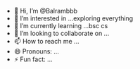 - 👋 Hi, I’m @Balrambbb
- 👀 I’m interested in ...exploring everything
- 🌱 I’m currently learning ...bsc cs
- 💞️ I’m looking to collaborate on ...
- 📫 How to reach me ...
- 😄 Pronouns: ...
- ⚡ Fun fact: ...

<!---
Balrambbb/Balrambbb is a ✨ special ✨ repository because its `README.md` (this file) appears on your GitHub profile.
You can click the Preview link to take a look at your changes.
--->
